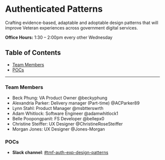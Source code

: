 # Authenticated Patterns
Crafting evidence-based, adaptable and adoptable design patterns that will improve Veteran experiences across government digital services.

**Office Hours:** 1:30 – 2:00pm every other Wednesday

## Table of Contents

- [Team Members](#team-members)
- [POCs](#pocs)
---

### Team Members
* Beck Phung: VA Product Owner @beckyphung 
* Alexandria Parker: Delivery manager (Part-time) @ACParker89
* Lynn Stahl: Product Manager @msbtterswrth
* Adam Whitlock: Software Engineer @adamwhitlock1
* Belle Poopongpanit: FS Developer @bellepx0
* Christine Steiffer: UX Designer @ChristineRoseSteiffer 
* Morgan Jones: UX Designer @Jones-Morgan 

### POCs

- **Slack channel**: [#tmf-auth-exp-design-patterns](https://dsva.slack.com/archives/C07909N7U8Z)
